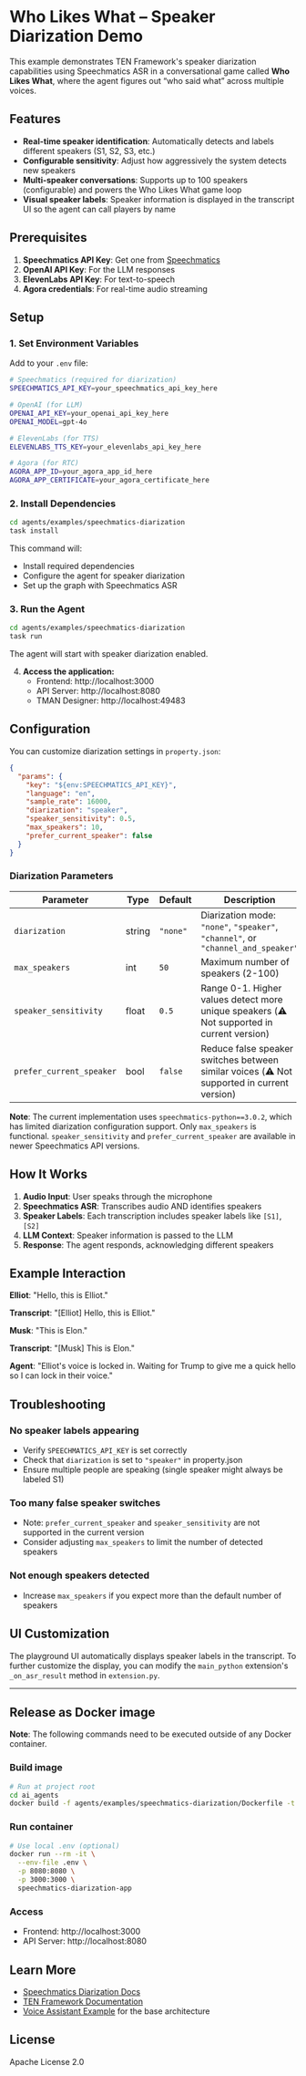 # Who Likes What – Speaker Diarization Demo

This example demonstrates TEN Framework's speaker diarization capabilities using Speechmatics ASR in a conversational game called **Who Likes What**, where the agent figures out “who said what” across multiple voices.

## Features

- **Real-time speaker identification**: Automatically detects and labels different speakers (S1, S2, S3, etc.)
- **Configurable sensitivity**: Adjust how aggressively the system detects new speakers
- **Multi-speaker conversations**: Supports up to 100 speakers (configurable) and powers the Who Likes What game loop
- **Visual speaker labels**: Speaker information is displayed in the transcript UI so the agent can call players by name

## Prerequisites

1. **Speechmatics API Key**: Get one from [Speechmatics](https://www.speechmatics.com/)
2. **OpenAI API Key**: For the LLM responses
3. **ElevenLabs API Key**: For text-to-speech
4. **Agora credentials**: For real-time audio streaming

## Setup

### 1. Set Environment Variables

Add to your `.env` file:

```bash
# Speechmatics (required for diarization)
SPEECHMATICS_API_KEY=your_speechmatics_api_key_here

# OpenAI (for LLM)
OPENAI_API_KEY=your_openai_api_key_here
OPENAI_MODEL=gpt-4o

# ElevenLabs (for TTS)
ELEVENLABS_TTS_KEY=your_elevenlabs_api_key_here

# Agora (for RTC)
AGORA_APP_ID=your_agora_app_id_here
AGORA_APP_CERTIFICATE=your_agora_certificate_here
```

### 2. Install Dependencies

```bash
cd agents/examples/speechmatics-diarization
task install
```

This command will:
- Install required dependencies
- Configure the agent for speaker diarization
- Set up the graph with Speechmatics ASR

### 3. Run the Agent

```bash
cd agents/examples/speechmatics-diarization
task run
```

The agent will start with speaker diarization enabled.

4. **Access the application:**
   - Frontend: http://localhost:3000
   - API Server: http://localhost:8080
   - TMAN Designer: http://localhost:49483

## Configuration

You can customize diarization settings in `property.json`:

```json
{
  "params": {
    "key": "${env:SPEECHMATICS_API_KEY}",
    "language": "en",
    "sample_rate": 16000,
    "diarization": "speaker",
    "speaker_sensitivity": 0.5,
    "max_speakers": 10,
    "prefer_current_speaker": false
  }
}
```

### Diarization Parameters

| Parameter | Type | Default | Description |
|-----------|------|---------|-------------|
| `diarization` | string | `"none"` | Diarization mode: `"none"`, `"speaker"`, `"channel"`, or `"channel_and_speaker"` |
| `max_speakers` | int | `50` | Maximum number of speakers (2-100) |
| `speaker_sensitivity` | float | `0.5` | Range 0-1. Higher values detect more unique speakers (⚠️ Not supported in current version) |
| `prefer_current_speaker` | bool | `false` | Reduce false speaker switches between similar voices (⚠️ Not supported in current version) |

**Note**: The current implementation uses `speechmatics-python==3.0.2`, which has limited diarization configuration support. Only `max_speakers` is functional. `speaker_sensitivity` and `prefer_current_speaker` are available in newer Speechmatics API versions.

## How It Works

1. **Audio Input**: User speaks through the microphone
2. **Speechmatics ASR**: Transcribes audio AND identifies speakers
3. **Speaker Labels**: Each transcription includes speaker labels like `[S1]`, `[S2]`
4. **LLM Context**: Speaker information is passed to the LLM
5. **Response**: The agent responds, acknowledging different speakers

## Example Interaction

**Elliot**: "Hello, this is Elliot."

**Transcript**: "[Elliot] Hello, this is Elliot."

**Musk**: "This is Elon."

**Transcript**: "[Musk] This is Elon."

**Agent**: "Elliot's voice is locked in. Waiting for Trump to give me a quick hello so I can lock in their voice."

## Troubleshooting

### No speaker labels appearing

- Verify `SPEECHMATICS_API_KEY` is set correctly
- Check that `diarization` is set to `"speaker"` in property.json
- Ensure multiple people are speaking (single speaker might always be labeled S1)

### Too many false speaker switches

- Note: `prefer_current_speaker` and `speaker_sensitivity` are not supported in the current version
- Consider adjusting `max_speakers` to limit the number of detected speakers

### Not enough speakers detected

- Increase `max_speakers` if you expect more than the default number of speakers

## UI Customization

The playground UI automatically displays speaker labels in the transcript. To further customize the display, you can modify the `main_python` extension's `_on_asr_result` method in `extension.py`.

---

## Release as Docker image

**Note**: The following commands need to be executed outside of any Docker container.

### Build image
```bash
# Run at project root
cd ai_agents
docker build -f agents/examples/speechmatics-diarization/Dockerfile -t speechmatics-diarization-app .
```

### Run container
```bash
# Use local .env (optional)
docker run --rm -it \
  --env-file .env \
  -p 8080:8080 \
  -p 3000:3000 \
  speechmatics-diarization-app
```

### Access
- Frontend: http://localhost:3000
- API Server: http://localhost:8080

## Learn More

- [Speechmatics Diarization Docs](https://docs.speechmatics.com/speech-to-text/features/diarization)
- [TEN Framework Documentation](https://doc.theten.ai)
- [Voice Assistant Example](../voice-assistant/) for the base architecture

## License

Apache License 2.0
